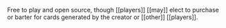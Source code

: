 Free to play and open source, though [[players]] [[may]] elect to purchase or barter for cards generated by the creator or [[other]] [[players]].
